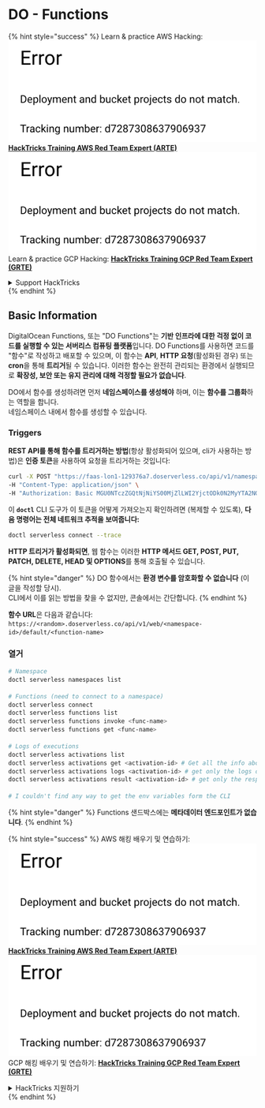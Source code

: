 # DO - Functions

{% hint style="success" %}
Learn & practice AWS Hacking:<img src="../../../.gitbook/assets/image (1) (1).png" alt="" data-size="line">[**HackTricks Training AWS Red Team Expert (ARTE)**](https://training.hacktricks.xyz/courses/arte)<img src="../../../.gitbook/assets/image (1) (1).png" alt="" data-size="line">\
Learn & practice GCP Hacking: <img src="../../../.gitbook/assets/image (2).png" alt="" data-size="line">[**HackTricks Training GCP Red Team Expert (GRTE)**<img src="../../../.gitbook/assets/image (2).png" alt="" data-size="line">](https://training.hacktricks.xyz/courses/grte)

<details>

<summary>Support HackTricks</summary>

* Check the [**subscription plans**](https://github.com/sponsors/carlospolop)!
* **Join the** 💬 [**Discord group**](https://discord.gg/hRep4RUj7f) or the [**telegram group**](https://t.me/peass) or **follow** us on **Twitter** 🐦 [**@hacktricks\_live**](https://twitter.com/hacktricks\_live)**.**
* **Share hacking tricks by submitting PRs to the** [**HackTricks**](https://github.com/carlospolop/hacktricks) and [**HackTricks Cloud**](https://github.com/carlospolop/hacktricks-cloud) github repos.

</details>
{% endhint %}

## Basic Information

DigitalOcean Functions, 또는 "DO Functions"는 **기반 인프라에 대한 걱정 없이 코드를 실행할 수 있는 서버리스 컴퓨팅 플랫폼**입니다. DO Functions를 사용하면 코드를 "함수"로 작성하고 배포할 수 있으며, 이 함수는 **API**, **HTTP 요청**(활성화된 경우) 또는 **cron**을 통해 **트리거**될 수 있습니다. 이러한 함수는 완전히 관리되는 환경에서 실행되므로 **확장성, 보안 또는 유지 관리에 대해 걱정할 필요가 없습니다**.

DO에서 함수를 생성하려면 먼저 **네임스페이스를 생성해야** 하며, 이는 **함수를 그룹화**하는 역할을 합니다.\
네임스페이스 내에서 함수를 생성할 수 있습니다.

### Triggers

**REST API를 통해 함수를 트리거하는 방법**(항상 활성화되어 있으며, cli가 사용하는 방법)은 **인증 토큰**을 사용하여 요청을 트리거하는 것입니다:
```bash
curl -X POST "https://faas-lon1-129376a7.doserverless.co/api/v1/namespaces/fn-c100c012-65bf-4040-1230-2183764b7c23/actions/functionname?blocking=true&result=true" \
-H "Content-Type: application/json" \
-H "Authorization: Basic MGU0NTczZGQtNjNiYS00MjZlLWI2YjctODk0N2MyYTA2NGQ4OkhwVEllQ2t4djNZN2x6YjJiRmFGc1FERXBySVlWa1lEbUxtRE1aRTludXA1UUNlU2VpV0ZGNjNqWnVhYVdrTFg="
```
이 **`doctl`** CLI 도구가 이 토큰을 어떻게 가져오는지 확인하려면 (복제할 수 있도록), **다음 명령어는 전체 네트워크 추적을 보여줍니다:**
```bash
doctl serverless connect --trace
```
**HTTP 트리거가 활성화되면**, 웹 함수는 이러한 **HTTP 메서드 GET, POST, PUT, PATCH, DELETE, HEAD 및 OPTIONS**를 통해 호출될 수 있습니다.

{% hint style="danger" %}
DO 함수에서는 **환경 변수를 암호화할 수 없습니다** (이 글을 작성할 당시).\
CLI에서 이를 읽는 방법을 찾을 수 없지만, 콘솔에서는 간단합니다.
{% endhint %}

**함수 URL**은 다음과 같습니다: `https://<random>.doserverless.co/api/v1/web/<namespace-id>/default/<function-name>`

### 열거
```bash
# Namespace
doctl serverless namespaces list

# Functions (need to connect to a namespace)
doctl serverless connect
doctl serverless functions list
doctl serverless functions invoke <func-name>
doctl serverless functions get <func-name>

# Logs of executions
doctl serverless activations list
doctl serverless activations get <activation-id> # Get all the info about execution
doctl serverless activations logs <activation-id> # get only the logs of execution
doctl serverless activations result <activation-id> # get only the response result of execution

# I couldn't find any way to get the env variables form the CLI
```
{% hint style="danger" %}
Functions 샌드박스에는 **메타데이터 엔드포인트가 없습니다**.
{% endhint %}

{% hint style="success" %}
AWS 해킹 배우기 및 연습하기:<img src="../../../.gitbook/assets/image (1) (1).png" alt="" data-size="line">[**HackTricks Training AWS Red Team Expert (ARTE)**](https://training.hacktricks.xyz/courses/arte)<img src="../../../.gitbook/assets/image (1) (1).png" alt="" data-size="line">\
GCP 해킹 배우기 및 연습하기: <img src="../../../.gitbook/assets/image (2).png" alt="" data-size="line">[**HackTricks Training GCP Red Team Expert (GRTE)**<img src="../../../.gitbook/assets/image (2).png" alt="" data-size="line">](https://training.hacktricks.xyz/courses/grte)

<details>

<summary>HackTricks 지원하기</summary>

* [**구독 계획**](https://github.com/sponsors/carlospolop) 확인하기!
* **💬 [**Discord 그룹**](https://discord.gg/hRep4RUj7f) 또는 [**텔레그램 그룹**](https://t.me/peass)에 참여하거나 **Twitter** 🐦 [**@hacktricks\_live**](https://twitter.com/hacktricks\_live)**를 팔로우하세요.**
* **[**HackTricks**](https://github.com/carlospolop/hacktricks) 및 [**HackTricks Cloud**](https://github.com/carlospolop/hacktricks-cloud) 깃허브 리포지토리에 PR을 제출하여 해킹 팁을 공유하세요.**

</details>
{% endhint %}
